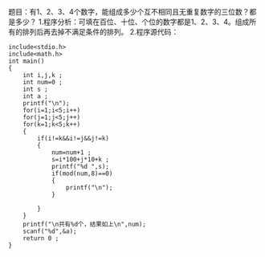 题目：有1、2、3、4个数字，能组成多少个互不相同且无重复数字的三位数？都是多少？
1.程序分析：可填在百位、十位、个位的数字都是1、2、3、4。组成所有的排列后再去掉不满足条件的排列。 
2.程序源代码：
```  
include<stdio.h>
include<math.h>
int main()
{
    int i,j,k ;
    int num=0 ;
    int s ;
    int a ;
    printf("\n");
    for(i=1;i<5;i++)
    for(j=1;j<5;j++)
    for(k=1;k<5;k++)
    {
        if(i!=k&&i!=j&&j!=k)
        {
            num=num+1 ;
            s=i*100+j*10+k ;
            printf("%d ",s);
            if(mod(num,8)==0)
            {
                printf("\n");
            }
            
        }
    }  
    printf("\n共有%d个，结果如上\n",num);
    scanf("%d",&a);
    return 0 ;
}
```